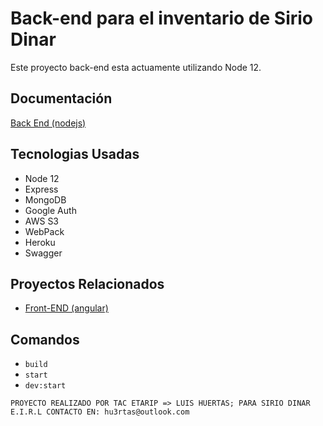 # Back-end para el inventario de Sirio Dinar

Este proyecto back-end esta actuamente utilizando Node 12.

## Documentación

[Back End (nodejs)](https://inventario-sirio-dinar.herokuapp.com/api-docs/ "Documentación")

## Tecnologias Usadas

- Node 12
- Express
- MongoDB
- Google Auth
- AWS S3
- WebPack
- Heroku
- Swagger

## Proyectos Relacionados

- [Front-END (angular)](https://github.com/TacEtarip/sirioFront "Front End Para Inventario")

## Comandos

- `build`
- `start`
- `dev:start`

`PROYECTO REALIZADO POR TAC ETARIP => LUIS HUERTAS; PARA SIRIO DINAR E.I.R.L CONTACTO EN: hu3rtas@outlook.com`

